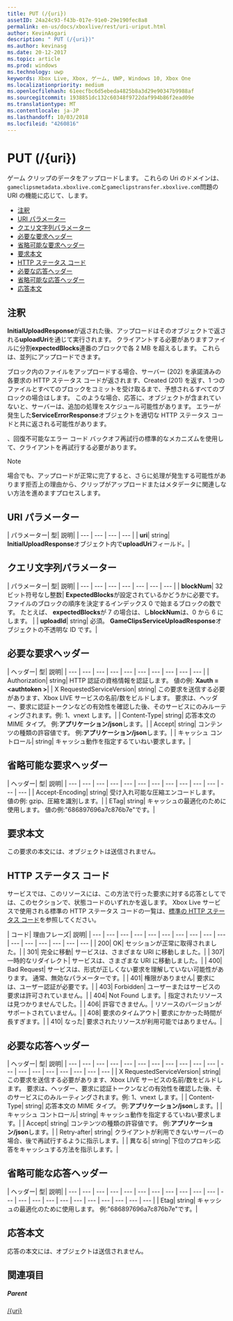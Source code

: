 ```yaml
---
title: PUT (/{uri})
assetID: 24a24c93-f43b-017e-91e0-29e190fec8a8
permalink: en-us/docs/xboxlive/rest/uri-uriput.html
author: KevinAsgari
description: " PUT (/{uri})"
ms.author: kevinasg
ms.date: 20-12-2017
ms.topic: article
ms.prod: windows
ms.technology: uwp
keywords: Xbox Live, Xbox, ゲーム, UWP, Windows 10, Xbox One
ms.localizationpriority: medium
ms.openlocfilehash: 61eecfbc6d5ebeda4825b8a3d29e90347b9988af
ms.sourcegitcommit: 1938851dc132c60348f9722daf994b86f2ead09e
ms.translationtype: MT
ms.contentlocale: ja-JP
ms.lasthandoff: 10/03/2018
ms.locfileid: "4260816"
---
```

# <a name="put-uri"></a>PUT (/{uri})
ゲーム クリップのデータをアップロードします。
これらの Uri のドメインは、`gameclipsmetadata.xboxlive.com`と`gameclipstransfer.xboxlive.com`問題の URI の機能に応じて、します。

  * [注釈](#ID4EX)
  * [URI パラメーター](#ID4EQB)
  * [クエリ文字列パラメーター](#ID4ERC)
  * [必要な要求ヘッダー](#ID4EBE)
  * [省略可能な要求ヘッダー](#ID4ENG)
  * [要求本文](#ID4EWH)
  * [HTTP ステータス コード](#ID4ECAAC)
  * [必要な応答ヘッダー](#ID4EYEAC)
  * [省略可能な応答ヘッダー](#ID4ELHAC)
  * [応答本文](#ID4ELIAC)

<a id="ID4EX"></a>


## <a name="remarks"></a>注釈

**InitialUploadResponse**が返された後、アップロードはそのオブジェクトで返される**uploadUri**を通じて実行されます。 クライアントする必要がありますファイルに分割**expectedBlocks**連番のブロックで各 2 MB を超えるします。 これらは、並列にアップロードできます。

ブロック内のファイルをアップロードする場合、サーバー (202) を承諾済みの各要求の HTTP ステータス コードが返されます、Created (201) を返す、1 つのファイルとすべてのブロックをコミットを受け取るまで、予想されるすべてのブロックの場合はします。 このような場合、応答に、オブジェクトが含まれていないと、サーバーは、追加の処理をスケジュール可能性があります。 エラーが発生した**ServiceErrorResponse**オブジェクトを適切な HTTP ステータス コードと共に返される可能性があります。

、回復不可能なエラー コード バックオフ再試行の標準的なメカニズムを使用して、クライアントを再試行する必要があります。

> [!NOTE] 
> 場合でも、アップロードが正常に完了すると、さらに処理が発生する可能性があります拒否上の理由から、クリップがアップロードまたはメタデータに関連しない方法を進めますプロセスします。


<a id="ID4EQB"></a>


## <a name="uri-parameters"></a>URI パラメーター

| パラメーター| 型| 説明|
| --- | --- | --- | --- |
| <b>uri</b>| string| <b>InitialUploadResponse</b>オブジェクト内で<b>uploadUri</b>フィールド。|

<a id="ID4ERC"></a>


## <a name="query-string-parameters"></a>クエリ文字列パラメーター

| パラメーター| 型| 説明|
| --- | --- | --- | --- | --- | --- | --- |
| <b>blockNum</b>| 32 ビット符号なし整数| <b>ExpectedBlocks</b>が設定されているかどうかに必要です。 ファイルのブロックの順序を決定するインデックス 0 で始まるブロックの数です。 たとえば、 <b>expectedBlocks</b>が 7 の場合は、し<b>blockNum</b>は、0 から 6 にします。 |
| <b>uploadId</b>| string| 必須。 <b>GameClipsServiceUploadResponse</b>オブジェクトの不透明な ID です。|

<a id="ID4EBE"></a>


## <a name="required-request-headers"></a>必要な要求ヘッダー

| ヘッダー| 型| 説明|
| --- | --- | --- | --- | --- | --- | --- | --- | --- | --- |
| Authorization| string| HTTP 認証の資格情報を認証します。 値の例: <b>Xauth =&lt;authtoken ></b>|
| X RequestedServiceVersion| string| この要求を送信する必要があります、Xbox LIVE サービスの名前/数をビルドします。 要求は、ヘッダー、要求に認証トークンなどの有効性を確認した後、そのサービスにのみルーティングされます。例: 1、vnext します。|
| Content-Type| string| 応答本文の MIME タイプ。 例:<b>アプリケーション/json</b>します。|
| Accept| string| コンテンツの種類の許容値です。 例:<b>アプリケーション/json</b>します。|
| キャッシュ コントロール| string| キャッシュ動作を指定するていねい要求します。|

<a id="ID4ENG"></a>


## <a name="optional-request-headers"></a>省略可能な要求ヘッダー

| ヘッダー| 型| 説明|
| --- | --- | --- | --- | --- | --- | --- | --- | --- | --- | --- | --- | --- |
| Accept-Encoding| string| 受け入れ可能な圧縮エンコードします。 値の例: gzip、圧縮を識別します。|
| ETag| string| キャッシュの最適化のために使用します。 値の例:"686897696a7c876b7e"です。|

<a id="ID4EWH"></a>


## <a name="request-body"></a>要求本文

この要求の本文には、オブジェクトは送信されません。

<a id="ID4ECAAC"></a>


## <a name="http-status-codes"></a>HTTP ステータス コード

サービスでは、このリソースには、この方法で行った要求に対する応答としてでは、このセクションで、状態コードのいずれかを返します。 Xbox Live サービスで使用される標準の HTTP ステータス コードの一覧は、[標準の HTTP ステータス コード](../../additional/httpstatuscodes.md)を参照してください。

| コード| 理由フレーズ| 説明|
| --- | --- | --- | --- | --- | --- | --- | --- | --- | --- | --- | --- | --- | --- | --- | --- |
| 200| OK| セッションが正常に取得されました。|
| 301| 完全に移動| サービスは、さまざまな URI に移動しました。|
| 307| 一時的なリダイレクト| サービスは、さまざまな URI に移動しました。|
| 400| Bad Request| サービスは、形式が正しくない要求を理解していない可能性があります。 通常、無効なパラメーターです。|
| 401| 権限がありません| 要求には、ユーザー認証が必要です。|
| 403| Forbidden| ユーザーまたはサービスの要求は許可されていません。|
| 404| Not Found します。| 指定されたリソースは見つかりませんでした。|
| 406| 許容できません。| リソースのバージョンがサポートされていません。|
| 408| 要求のタイムアウト| 要求にかかった時間が長すぎます。|
| 410| なった| 要求されたリソースが利用可能ではありません。|

<a id="ID4EYEAC"></a>


## <a name="required-response-headers"></a>必要な応答ヘッダー

| ヘッダー| 型| 説明|
| --- | --- | --- | --- | --- | --- | --- | --- | --- | --- | --- | --- | --- | --- | --- | --- | --- | --- | --- |
| X RequestedServiceVersion| string| この要求を送信する必要があります、Xbox LIVE サービスの名前/数をビルドします。 要求は、ヘッダー、要求に認証トークンなどの有効性を確認した後、そのサービスにのみルーティングされます。例: 1、vnext します。|
| Content-Type| string| 応答本文の MIME タイプ。 例:<b>アプリケーション/json</b>します。|
| キャッシュ コントロール| string| キャッシュ動作を指定するていねい要求します。|
| Accept| string| コンテンツの種類の許容値です。 例:<b>アプリケーション/json</b>します。|
| Retry-after| string| クライアントが利用できないサーバーの場合、後で再試行するように指示します。|
| 異なる| string| 下位のプロキシ応答をキャッシュする方法を指示します。|

<a id="ID4ELHAC"></a>


## <a name="optional-response-headers"></a>省略可能な応答ヘッダー

| ヘッダー| 型| 説明|
| --- | --- | --- | --- | --- | --- | --- | --- | --- | --- | --- | --- | --- | --- | --- | --- | --- | --- | --- | --- | --- | --- |
| Etag| string| キャッシュの最適化のために使用します。 例:"686897696a7c876b7e"です。|

<a id="ID4ELIAC"></a>


## <a name="response-body"></a>応答本文

応答の本文には、オブジェクトは送信されません。

<a id="ID4EWIAC"></a>


## <a name="see-also"></a>関連項目

<a id="ID4EYIAC"></a>


##### <a name="parent"></a>Parent

[/{uri}](uri-uri.md)
